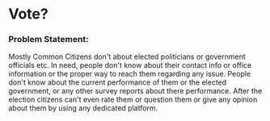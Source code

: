 # Vote?

### Problem Statement:
Mostly Common Citizens don't about elected politicians or government officials etc. In need, people don't know about their contact info or office information or the proper way to reach them regarding any issue.
People don't know about the current performance of them or the elected government, or any other survey reports about there performance.
After the election citizens can't even rate them or question them or give any opinion about them by using any dedicated platform.
